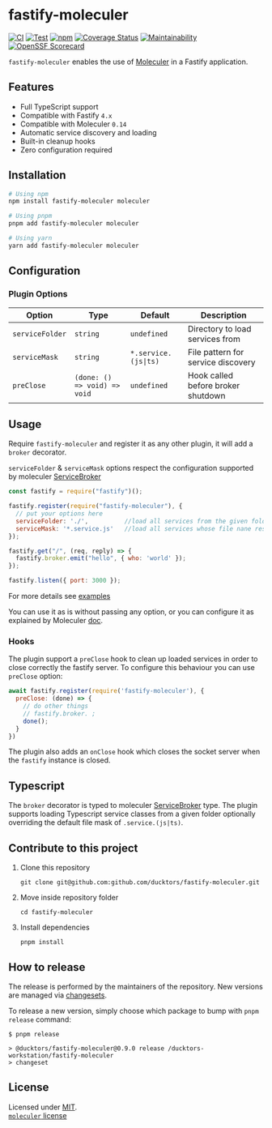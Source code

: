 # fastify-moleculer

[![CI](https://github.com/ducktors/fastify-moleculer/actions/workflows/ci.yml/badge.svg)](https://github.com/ducktors/fastify-moleculer/actions/workflows/ci.yml) [![Test](https://github.com/ducktors/fastify-moleculer/actions/workflows/test.yaml/badge.svg)](https://github.com/ducktors/fastify-moleculer/actions/workflows/test.yaml) [![npm](https://img.shields.io/npm/v/fastify-moleculer)](https://www.npmjs.com/package/fastify-moleculer) [![Coverage Status](https://coveralls.io/repos/github/ducktors/fastify-moleculer/badge.svg?branch=main)](https://coveralls.io/github/ducktors/fastify-moleculer?branch=main) [![Maintainability](https://api.codeclimate.com/v1/badges/8415332abe3ff865131d/maintainability)](https://codeclimate.com/github/ducktors/fastify-moleculer/maintainability) [![OpenSSF Scorecard](https://api.securityscorecards.dev/projects/github.com/ducktors/fastify-moleculer/badge)](https://securityscorecards.dev/viewer/?uri=github.com/ducktors/fastify-moleculer)

`fastify-moleculer` enables the use of [Moleculer](https://moleculer.services/) in a Fastify application.

## Features
- Full TypeScript support
- Compatible with Fastify `4.x`
- Compatible with Moleculer `0.14`
- Automatic service discovery and loading
- Built-in cleanup hooks
- Zero configuration required

## Installation

```bash
# Using npm
npm install fastify-moleculer moleculer

# Using pnpm
pnpm add fastify-moleculer moleculer

# Using yarn
yarn add fastify-moleculer moleculer
```

## Configuration

### Plugin Options
| Option | Type | Default | Description |
|--------|------|---------|-------------|
| `serviceFolder` | `string` | `undefined` | Directory to load services from |
| `serviceMask` | `string` | `*.service.(js\|ts)` | File pattern for service discovery |
| `preClose` | `(done: () => void) => void` | `undefined` | Hook called before broker shutdown |

## Usage

Require `fastify-moleculer` and register it as any other plugin, it will add a `broker` decorator.

`serviceFolder` & `serviceMask` options respect the configuration supported by moleculer [ServiceBroker](https://moleculer.services/docs/0.14/broker)

```js
const fastify = require("fastify")();

fastify.register(require("fastify-moleculer"), {
  // put your options here
  serviceFolder: './',          //load all services from the given folder
  serviceMask: '*.service.js'   //load all services whose file nane respect the given mask
});

fastify.get("/", (req, reply) => {
  fastify.broker.emit("hello", { who: 'world' });
});

fastify.listen({ port: 3000 });
```

For more details see [examples](https://github.com/ducktors/fastify-moleculer/tree/master/examples)

You can use it as is without passing any option, or you can configure it as explained by Moleculer [doc](https://moleculer.services/docs/0.14/configuration).

### Hooks

The plugin support a `preClose` hook to clean up loaded services in order to close correctly the fastify server. To configure this behaviour you can use `preClose` option:

```javascript
await fastify.register(require('fastify-moleculer'), {
  preClose: (done) => {
    // do other things
    // fastify.broker. ;
    done();
  }
})
```

The plugin also adds an `onClose` hook which closes the socket server when the `fastify` instance is closed.

## Typescript

The `broker` decorator is typed to moleculer [ServiceBroker](https://moleculer.services/docs/0.14/broker) type.
The plugin supports loading Typescript service classes from a given folder optionally overriding the default file mask of `.service.(js|ts)`.

## Contribute to this project

1. Clone this repository

   `git clone git@github.com:github.com/ducktors/fastify-moleculer.git`

2. Move inside repository folder

   `cd fastify-moleculer`

3. Install dependencies

   `pnpm install`

## How to release

The release is performed by the maintainers of the repository. New versions are managed via [changesets](https://github.com/changesets/changesets).

To release a new version, simply choose which package to bump with `pnpm release` command:

```
$ pnpm release

> @ducktors/fastify-moleculer@0.9.0 release /ducktors-workstation/fastify-moleculer
> changeset

```

## License

Licensed under [MIT](./LICENSE).<br/>
[`moleculer` license](https://github.com/moleculerjs/moleculer/blob/master/LICENSE)
